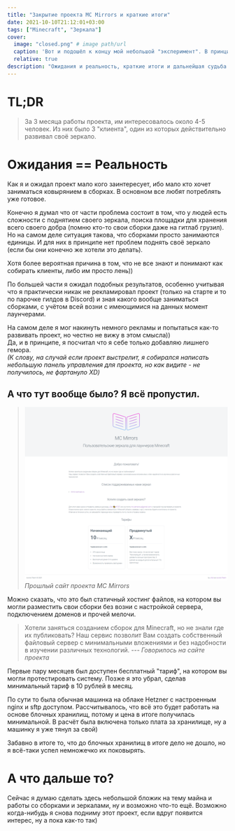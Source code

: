 ```yaml
---
title: "Закрытие проекта MC Mirrors и краткие итоги"
date: 2021-10-10T21:12:01+03:00
tags: ["Minecraft", "Зеркала"]
cover:
  image: "closed.png" # image path/url
  caption: 'Вот и подошёл к концу мой небольшой "эксперимент". В принципе результат ожидаем :)'
  relative: true
description: "Ожидания и реальность, краткие итоги и дальнейшая судьба проекта"
---
```


# TL;DR

> За 3 месяца работы проекта, им интересовалось около 4-5 человек. Из них было 3 "клиента", один из которых действительно развивал своё зеркало.

# Ожидания == Реальность

Как я и ожидал проект мало кого заинтересует, ибо мало кто хочет заниматься ковырянием в сборках. В основном все любят потреблять уже готовое.

Конечно я думал что от части проблема состоит в том, что у людей есть сложности с поднятием своего зеркала, поиска площадки для хранения всего своего добра (помню кто-то свои сборки даже на гитлаб грузил). Но на самом деле ситуация такова, что сборками просто занимаются единицы. И для них в принципе нет проблем поднять своё зеркало (если бы они конечно же хотели это делать).

Хотя более вероятная причина в том, что не все знают и понимают как собирать клиенты, либо им просто лень))

По большей части я ожидал подобных результатов, особенно учитывая что я практически никак не рекламировал проект (только на старте и то по парочке гилдов в Discord) и зная какого вообще заниматься сборками, с учётом всей возни с имеющимися на данных момент лаунчерами.

На самом деле я мог накинуть немного рекламы и попытаться как-то развивать проект, но честно не вижу в этом смысла))  
Да, и в принципе, я посчитал что я себе только добавляю лишнего гемора.  
_(К слову, на случай если проект выстрелит, я собирался написать небольшую панель управления для проекта, но как видите - не получилось, не фартануло XD)_

## А что тут вообще было? Я всё пропустил.

> ![Прошлый сайт проекта MC Mirrors](mc-mirrors.ru.png "Прошлый сайт проекта MC Mirrors") _Прошлый сайт проекта MC Mirrors_

Можно сказать, что это был статичный хостинг файлов, на котором вы могли разместить свои сборки без возни с настройкой сервера, подключением доменов и прочей мелочи.

> Хотели заняться созданием сборок для Minecraft, но не знали где их публиковать?
> Наш сервис позволит Вам создать собственный файловый сервер с минимальными вложениями и без надобности в изучении различных технологий.
> _--- Говорилось на сайте проекта_

Первые пару месяцев был доступен бесплатный "тариф", на котором вы могли протестировать систему. Позже я это убрал, сделав минимальный тариф в 10 рублей в месяц.

По сути то была обычная машинка на облаке Hetzner с настроенным nginx и sftp доступом. Рассчитывалось, что всё это будет работать на основе блочных хранилищ, потому и цена в итоге получилась минимальной. В расчёт была включена только плата за хранилище, ну а машинку я уже тянул за свой)

Забавно в итоге то, что до блочных хранилищ в итоге дело не дошло, но я всё-таки успел немножечко их поковырять.

# А что дальше то?

Сейчас я думаю сделать здесь небольшой бложик на тему майна и работы со сборками и зеркалами, ну и возможно что-то ещё. Возможно когда-нибудь я снова подниму этот проект, если вдруг появится интерес, ну а пока как-то так)
